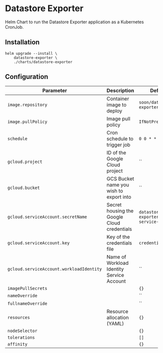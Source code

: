 # Datastore Exporter

Helm Chart to run the Datastore Exporter application as a Kubernetes CronJob.

## Installation

```
helm upgrade --install \
	datastore-exporter \
	./charts/datastore-exporter
```

## Configuration

| Parameter                                | Description                                 | Default                              |
|------------------------------------------|---------------------------------------------|--------------------------------------|
| `image.repository`                       | Container image to deploy                   | `soon/datastore-exporter`            |
| `image.pullPolicy`                       | Image pull policy                           | `IfNotPresent`                       |
| `schedule`                               | Cron schedule to trigger job                | `0 0 * * *`                          |
| `gcloud.project`                         | ID of the Google Cloud project              | ``                                   |
| `gcloud.bucket`                          | GCS Bucket name you wish to export into     | ``                                   |
| `gcloud.serviceAccount.secretName`       | Secret housing the Google Cloud credentials | `datastore-exporter-service-account` |
| `gcloud.serviceAccount.key`              | Key of the credentials file                 | `credentials.json`                   |
| `gcloud.serviceAccount.workloadIdentity` | Name of Workload Identity Service Account   | `` 									|
| `imagePullSecrets`                       |                                             | `{}`                                 |
| `nameOverride`                           |                                             | ``                                   |
| `fullnameOverride`                       |                                             | ``                                   |
| `resources`                              | Resource allocation (YAML)                  | `{}`                                 |
| `nodeSelector`                           |                                             | `{}`                                 |
| `tolerations`                            |                                             | `[]`                                 |
| `affinity`                               |                                             | `{}`                                 |
